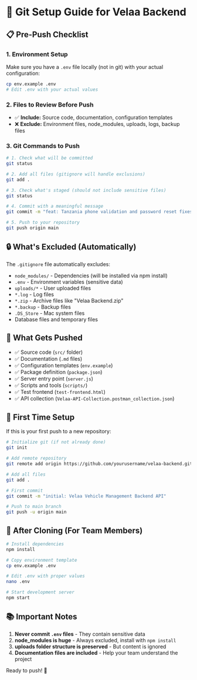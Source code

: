 # 🚀 Git Setup Guide for Velaa Backend

## 📋 Pre-Push Checklist

### 1. **Environment Setup**
Make sure you have a `.env` file locally (not in git) with your actual configuration:
```bash
cp env.example .env
# Edit .env with your actual values
```

### 2. **Files to Review Before Push**
- ✅ **Include:** Source code, documentation, configuration templates
- ❌ **Exclude:** Environment files, node_modules, uploads, logs, backup files

### 3. **Git Commands to Push**

```bash
# 1. Check what will be committed
git status

# 2. Add all files (gitignore will handle exclusions)
git add .

# 3. Check what's staged (should not include sensitive files)
git status

# 4. Commit with a meaningful message
git commit -m "feat: Tanzania phone validation and password reset fixes"

# 5. Push to your repository
git push origin main
```

## 🔒 **What's Excluded (Automatically)**

The `.gitignore` file automatically excludes:
- `node_modules/` - Dependencies (will be installed via npm install)
- `.env` - Environment variables (sensitive data)
- `uploads/*` - User uploaded files
- `*.log` - Log files
- `*.zip` - Archive files like "Velaa Backend.zip"
- `*.backup` - Backup files
- `.DS_Store` - Mac system files
- Database files and temporary files

## 🎯 **What Gets Pushed**

- ✅ Source code (`src/` folder)
- ✅ Documentation (`.md` files)
- ✅ Configuration templates (`env.example`)
- ✅ Package definition (`package.json`)
- ✅ Server entry point (`server.js`)
- ✅ Scripts and tools (`scripts/`)
- ✅ Test frontend (`test-frontend.html`)
- ✅ API collection (`Velaa-API-Collection.postman_collection.json`)

## 🚧 **First Time Setup**

If this is your first push to a new repository:

```bash
# Initialize git (if not already done)
git init

# Add remote repository
git remote add origin https://github.com/yourusername/velaa-backend.git

# Add all files
git add .

# First commit
git commit -m "initial: Velaa Vehicle Management Backend API"

# Push to main branch
git push -u origin main
```

## 🔄 **After Cloning (For Team Members)**

```bash
# Install dependencies
npm install

# Copy environment template
cp env.example .env

# Edit .env with proper values
nano .env

# Start development server
npm start
```

## 📚 **Important Notes**

1. **Never commit `.env` files** - They contain sensitive data
2. **node_modules is huge** - Always excluded, install with `npm install`
3. **uploads folder structure is preserved** - But content is ignored
4. **Documentation files are included** - Help your team understand the project

Ready to push! 🚀
